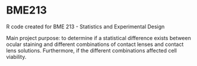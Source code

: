 # BME213
R code created for BME 213 - Statistics and Experimental Design

Main project purpose: to determine if a statistical difference exists between ocular staining and different combinations of contact lenses and contact lens solutions. Furthermore, if the different combinations affected cell viability. 
